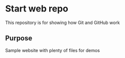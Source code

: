 # Start web repo

This repository is for showing how Git and GitHub work

## Purpose

Sample website with plenty of files for demos